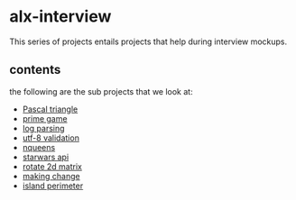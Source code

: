 # alx-interview

This series of projects entails projects that help during interview mockups.

## contents

the following are the sub projects that we look at:

- [Pascal triangle](./0x00-pascal_triangle)
- [prime game](./0x0A-primegame)
- [log parsing](./0x03-log_parsing)
- [utf-8 validation](./0x04-utf8_validation)
- [nqueens](./0x05-nqueens)
- [starwars api](./0x06-starwars_api)
- [rotate 2d matrix](./0x07-rotate_2d_matrix)
- [making change](./0x08-making_change)
- [island perimeter](./0x09-island_perimeter)
